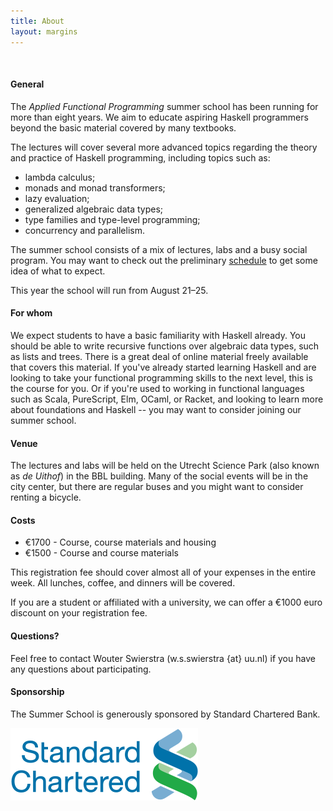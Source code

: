 ```yaml
---
title: About
layout: margins
---
```


&nbsp;

#### General

The *Applied Functional Programming* summer school has been running
for more than eight years. We aim to educate aspiring Haskell
programmers beyond the basic material covered by many textbooks.

The lectures will cover several more advanced topics regarding the
theory and practice of Haskell programming, including topics such as:

* lambda calculus;
* monads and monad transformers;
* lazy evaluation;
* generalized algebraic data types;
* type families and type-level programming;
* concurrency and parallelism.

The summer school consists of a mix of lectures, labs and a busy
social program. You may want to check out the preliminary
[schedule](schedule.html) to get some idea of what to expect.

This year the school will run from August 21&ndash;25.

#### For whom

We expect students to have a basic familiarity with Haskell
already. You should be able to write recursive functions over
algebraic data types, such as lists and trees. There is a great deal
of online material freely available that covers this material. If
you've already started learning Haskell and are looking to take your
functional programming skills to the next level, this is the course
for you. Or if you're used to working in functional languages such as
Scala, PureScript, Elm, OCaml, or Racket, and looking to learn more
about foundations and Haskell -- you may want to consider joining our
summer school.

#### Venue

The lectures and labs will be held on the Utrecht Science Park (also
known as *de Uithof*) in the BBL building. Many of the social events
will be in the city center, but there are regular buses and you might
want to consider renting a bicycle.

#### Costs

* €1700 - Course, course materials and housing
* €1500 - Course and course materials 

This registration fee should cover almost all of your expenses in the
entire week. All lunches, coffee, and dinners will be covered.

If you are a student or affiliated with a university, we can offer a
€1000 euro discount on your registration fee.

#### Questions?

Feel free to contact Wouter Swierstra (w.s.swierstra {at} uu.nl) if
you have any questions about participating.

#### Sponsorship

The Summer School is generously sponsored by Standard Chartered Bank.

![Standard Chartered](img/standard-chartered.png)
